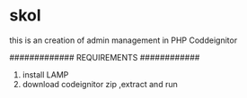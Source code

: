 # skol
this is an creation of admin management in PHP Coddeignitor


############# REQUIREMENTS ############

1) install LAMP
2) download codeignitor zip ,extract and run
